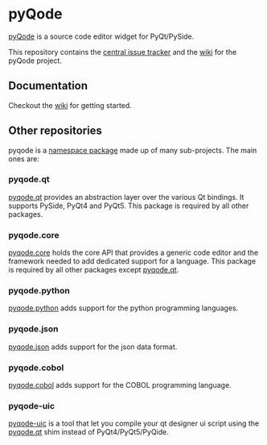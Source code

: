# pyQode


[pyQode](https://github.com/pyQode) is a source code editor widget for PyQt/PySide.

This repository contains the [central issue tracker](https://github.com/pyQode/pyQode/issues) and the [wiki](https://github.com/pyQode/pyQode/wiki) for the pyQode project.

## Documentation

Checkout the [wiki](https://github.com/pyQode/pyQode/wiki) for getting started.

## Other repositories

pyqode is a [namespace package]() made up of many sub-projects. The main ones are:

### pyqode.qt

[pyqode.qt](https://github.com/pyQode/pyqode.qt) provides an abstraction layer over the various Qt bindings. It supports PySide, PyQt4 and PyQt5.
This package is required by all other packages.

### pyqode.core

[pyqode.core](https://github.com/pyQode/pyqode.core) holds the core API that provides a generic code editor and the framework needed to 
add dedicated support for a language. This package is required by all other packages except [pyqode.qt](https://github.com/pyQode/pyqode.qt).

### pyqode.python

[pyqode.python](https://github.com/pyQode/pyqode.python) adds support for the python programming languages. 

### pyqode.json

[pyqode.json](https://github.com/pyQode/pyqode.json) adds support for the json data format.

### pyqode.cobol

[pyqode.cobol](https://github.com/pyQode/pyqode.cobol) adds support for the COBOL programming language.

### pyqode-uic

[pyqode-uic]() is a tool that let you compile your qt designer ui script using the [pyqode.qt](https://github.com/pyQode/pyqode.qt) shim instead of PyQt4/PyQt5/PyQide.

